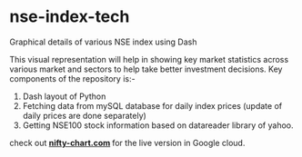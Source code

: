 # nse-index-tech
Graphical details of various NSE index using Dash

This visual representation will help in showing key market statistics across various market and sectors to help take better investment decisions.
Key components of the repository is:-

1. Dash layout of Python
2. Fetching data from mySQL database for daily index prices (update of daily prices are done separately)
3. Getting NSE100 stock information based on datareader library of yahoo.

check out <strong><a href="nifty-chart.com">nifty-chart.com</a> </strong> for the live version in Google cloud.

